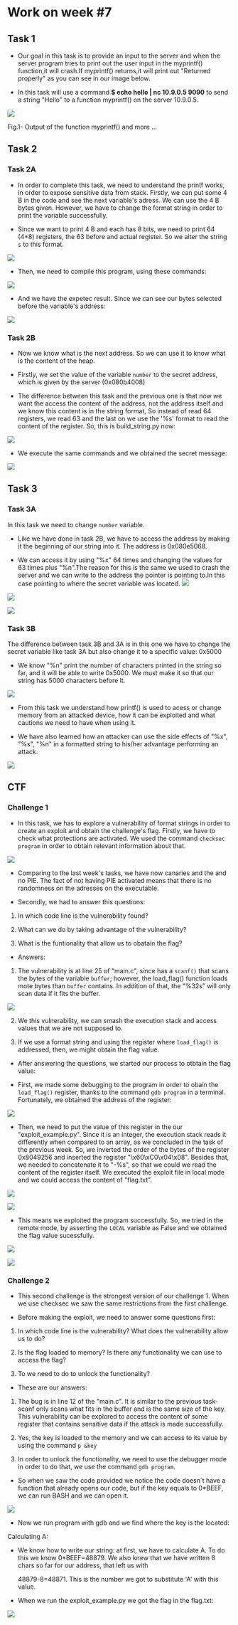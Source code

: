 # Work on week #7


## Task 1

* Our goal in this task is to provide an input to the server and when the server program tries to print out the user input in the myprintf() function,it will crash.If myprintf() returns,it will print out "Returned properly" as you can see in our image below. 

* In this task will use a command **$ echo hello | nc 10.9.0.5 9090**  to send a string "Hello" to a function myprintf() on the server 10.9.0.5.

![](https://i.imgur.com/aojyVHP.png)
 <p> 
    Fig.1- Output of the function myprintf() and more ...
</p>

## Task 2

### Task 2A

* In order to complete this task, we need to understand the printf works, in order to expose sensitive data from stack. Firstly, we can put some 4 B in the code and see the next variable's adress. We can use the 4 B bytes given. However, we have to change the format string in order to print the variable successfully.

* Since we want to print 4 B and each has 8 bits, we need to print 64 (4*8) registers, the 63 before and actual register. So we alter the string ```s``` to this format.

![](https://i.imgur.com/S9KoCkA.png)

* Then, we need to compile this program, using these commands:

![](https://i.imgur.com/CapMC8z.png)

* And we have the expetec result. Since we can see our bytes selected before the variable's address: 

![](https://i.imgur.com/k21HiCO.png)


### Task 2B

* Now we know what is the next address. So we can use it to know what is the content of the heap.

* Firstly, we set the value of the variable ```number``` to the secret address, which is given by the server (0x080b4008)

* The difference between this task and the previous one is that now we want the access the content of the address, not the address itself and we know this content is in the string format, So instead of read 64 registers, we read 63 and the last on we use the '%s' format to read the content of the register. So, this is build_string.py now:

![](https://i.imgur.com/Zjx3Oc1.png)

* We execute the same commands and we obtained the secret message:

![](https://i.imgur.com/bW0vxXF.png)


## Task 3


### Task 3A


 In this task we need to change ```number``` variable.
 
 * Like we have done in task 2B, we have to access the address by making it the beginning of our string into it. The address is 0x080e5068.
 
 * We can access it by using "%x" 64 times and changing the values for 63 times plus "%n".The reason for this is the same we used to crash the server and we can write to the address the pointer is pointing to.In this case pointing to where the secret variable was located.
![](https://i.imgur.com/maqsOPh.png)



![](https://i.imgur.com/93MIqlT.png)


![](https://i.imgur.com/YgS2aLu.png)


### Task 3B

The difference between task 3B and 3A is in this one we have to change the secret variable like task 3A but also change it to a specific value: 0x5000

* We know "%n" print the number of characters printed in the string so far, and it will be able to write 0x5000. We must make it so that our string has 5000 characters before it. 

 
![](https://i.imgur.com/BbsP66U.png)

* From this task we understand how printf() is used to acess or change memory from an attacked device, how it can be exploited and what cautions we need to have when using it.

* We have also learned how an attacker can use the side effects of "%x", "%s", "%n" in a formatted string to his/her advantage performing an attack.


![](https://i.imgur.com/MCGAj9i.png)

## CTF 
 
### Challenge 1

* In this task, we has to explore a vulnerability of format strings in order to create an exploit and obtain the challenge's flag. Firstly, we have to check what protections are activated. We used the command ```checksec program``` in order to obtain relevant information about that.

![](https://i.imgur.com/fpPeFhn.png)

* Comparing to the last week's tasks, we have now canaries and the and no PIE. The fact of not having PIE activated means that there is no randomness on the adresses on the executable.

* Secondly, we had to answer this questions:

1) In which code line is the vulnerability found?

2) What can we do by taking advantage of the vulnerability?

3) What is the funtionality that allow us to obatain the flag?

* Answers:

1) The vulnerability is at line 25 of "main.c", since has a ```scanf()``` that scans the bytes of the variable ```buffer```; however, the load_flag() function loads mote bytes than ```buffer``` contains. In addition of that, the "%32s" will only scan data if it fits the buffer.

![](https://i.imgur.com/PKmCR3I.png)

2) We this vulnerability, we can smash the execution stack and access values that we are not supposed to.

3) If we use a format string and using the register where ```load_flag()``` is addressed, then, we might obtain the flag value.

* After answering the questions, we started our process to otbtain the flag value:

* First, we made some debugging to the program in order to obain the ```load_flag()``` register, thanks to the command ```gdb program``` in a terminal. Fortunately, we obtained the address of the register:

![](https://i.imgur.com/p4y3L3v.png)

* Then, we need to put the value of this register in the our "exploit_example.py". Since it is an integer, the execution stack reads it differently when compared to an array, as we concluded in the task of the previous week. So, we inverted the order of the bytes of the register 0x8049256 and inserted the register "\x60\xC0\x04\x08". Besides that, we needed to concatenate it to "-%s", so that we could we read the content of the register itself. We executed the exploit file in local mode and we could access the content of "flag.txt".

![](https://i.imgur.com/HjzA73g.png)

![](https://i.imgur.com/EPsVyCY.png)

* This means we exploited the program successfully. So, we tried in the remote mode, by asserting the ```LOCAL``` variable as False and we obtained the flag value sucessfully.

![](https://i.imgur.com/214uA47.png)

![](https://i.imgur.com/7ikThKb.png)


### Challenge 2

* This second challenge is the strongest version of our challenge 1. When we use checksec we saw the same restrictions from the first challenge.

* Before making the exploit, we need to answer some questions first:

1) In which code line is the vulnerability? What does the vulnerability allow us to do?

2) Is the flag loaded to memory? Is there any functionality we can use to access the flag?

3) To we need to do to unlock the functionality?

* These are our answers:

1) The bug is in line 12 of the "main.c". It is similar to the previous task- scanf only scans what fits in the buffer and is the same size of the key. This vulnerability can be explored to access the content of some register that contains sensitive data if the attack is made successfully.

2) Yes, the key is loaded to the memory and we can access to its value by using the command ```p &key``` 

3) In order to unlock the functionality, we need to use the debugger mode in order to do that, we use the command ```gdb program```.

* So when we saw the code provided we notice the code doesn´t have a function that already opens our code, but if the key equals to 0*BEEF, we can run BASH and we can open it.

![](https://i.imgur.com/dc5nAlU.png)

* Now we run program with gdb and we find where the key is the located:

Calculating A:

* We know how to write our string: at first, we have to calculate A. To do this we know 0*BEEF=48879. We also knew that we have written 8 chars so far for our address, that left us with

  48879-8=48871. This is the number we got to substitute 'A' with this value.
 
* When we run the exploit_example.py we got the flag in the flag.txt:

![](https://i.imgur.com/X3WYBwl.png)


